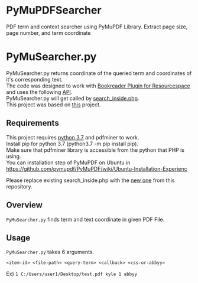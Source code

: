 # PyMuPDFSearcher
PDF term and context searcher using PyMuPDF Library. Extract page size, page number, and term coordinate

# PyMuSearcher.py
PyMuSearcher.py returns coordinate of the queried term and coordinates of it's corresponding text.  
The code was designed to work with [Bookreader Plugin for Resourcespace](https://github.com/leslie-lau/bookreader) and uses the following [API](https://openlibrary.org/dev/docs/api/search_inside).  
PyMuSearcher.py will get called by [search_inside.php](https://github.com/leslie-lau/bookreader/blob/master/search_inside.php).  
This project was based on [this](https://github.com/leslie-lau/fulltextsearch/tree/master/src/fulltextsearch) project.  

## Requirements
This project requires [python 3.7]((https://linuxize.com/post/how-to-install-python-3-7-on-ubuntu-18-04/)) and pdfminer to work.  
Install pip for python 3.7 (python3.7 -m pip install pip).  
Make sure that pdfminer library is accessible from the python that PHP is using.  
You can installation step of PyMuPDF on Ubuntu in https://github.com/pymupdf/PyMuPDF/wiki/Ubuntu-Installation-Experienc


Please replace existing search_inside.php with the [new one](https://github.com/kskim4733/PyMuPDFSearcher/blob/master/search_inside.php) from this repository.  


## Overview
`PyMuSearcher.py` finds term and text coordinate in given PDF File.  


## Usage
`PyMuSearcher.py` takes 6 arguments.  

`<item-id> <file-path> <query-term> <callback> <css-or-abbyy>`

Ex) `1 C:/Users/user1/Desktop/test.pdf kyle 1 abbyy` 

